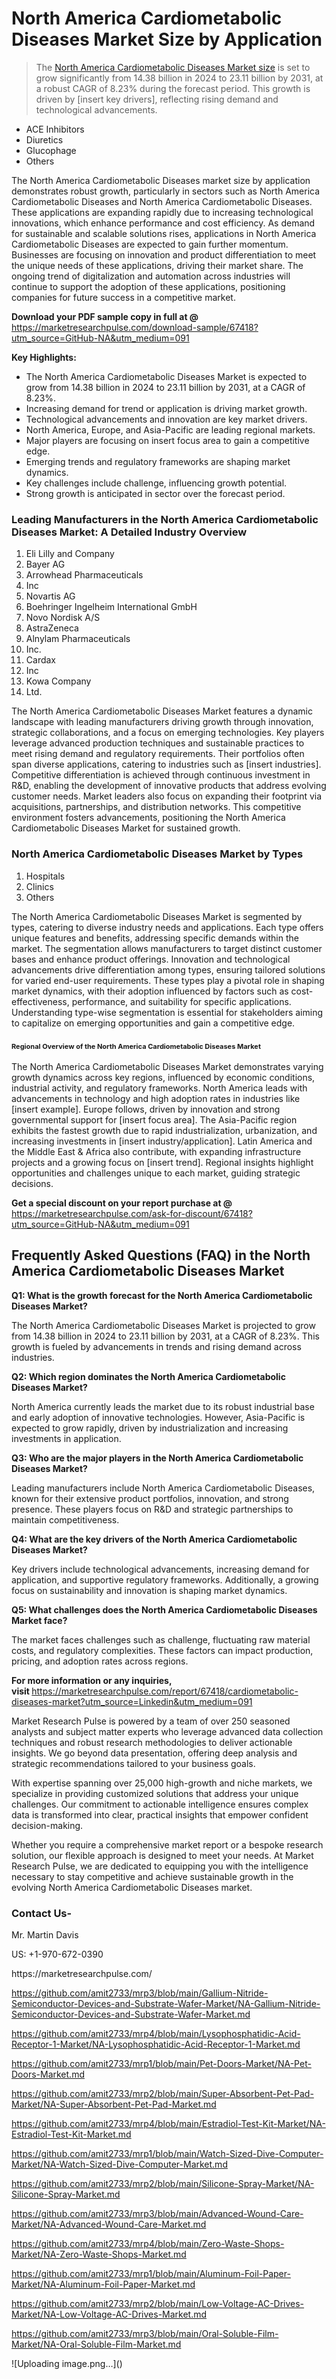 <h1>North America Cardiometabolic Diseases Market&nbsp;Size by Application</h1><blockquote><p>The <a href="https://marketresearchpulse.com/download-sample/67418?utm_source=GitHub-NA&amp;utm_medium=091">North America Cardiometabolic Diseases Market size</a> is set to grow significantly from 14.38 billion in 2024 to 23.11 billion by 2031, at a robust CAGR of 8.23% during the forecast period. This growth is driven by [insert key drivers], reflecting rising demand and technological advancements.</p></blockquote><ul><li>ACE Inhibitors<li> Diuretics<li> Glucophage<li> Others</li></ul><p>The North America Cardiometabolic Diseases market size by application demonstrates robust growth, particularly in sectors such as North America Cardiometabolic Diseases and North America Cardiometabolic Diseases. These applications are expanding rapidly due to increasing technological innovations, which enhance performance and cost efficiency. As demand for sustainable and scalable solutions rises, applications in North America Cardiometabolic Diseases are expected to gain further momentum. Businesses are focusing on innovation and product differentiation to meet the unique needs of these applications, driving their market share. The ongoing trend of digitalization and automation across industries will continue to support the adoption of these applications, positioning companies for future success in a competitive market.</p><p><strong>Download your PDF sample copy in full at @ </strong><a href="https://marketresearchpulse.com/download-sample/67418?utm_source=GitHub-NA&amp;utm_medium=091">https://marketresearchpulse.com/download-sample/67418?utm_source=GitHub-NA&amp;utm_medium=091</a></p><p><strong>Key Highlights: </strong></p><ul><li>The North America Cardiometabolic Diseases Market is expected to grow from 14.38 billion in 2024 to 23.11 billion by 2031, at a CAGR of 8.23%.</li><li>Increasing demand for trend or application is driving market growth.</li><li>Technological advancements and innovation are key market drivers.</li><li>North America, Europe, and Asia-Pacific are leading regional markets.</li><li>Major players are focusing on insert focus area to gain a competitive edge.</li><li>Emerging trends and regulatory frameworks are shaping market dynamics.</li><li>Key challenges include challenge, influencing growth potential.</li><li>Strong growth is anticipated in sector over the forecast period.</li></ul><h3>Leading Manufacturers in the North America Cardiometabolic Diseases Market: A Detailed Industry Overview</h3><ol><li>Eli Lilly and Company</li><li>Bayer AG</li><li>Arrowhead Pharmaceuticals</li><li>Inc</li><li>Novartis AG</li><li>Boehringer Ingelheim International GmbH</li><li>Novo Nordisk A/S</li><li>AstraZeneca</li><li>Alnylam Pharmaceuticals</li><li>Inc.</li><li>Cardax</li><li>Inc</li><li>Kowa Company</li><li>Ltd.</li></ol><div class="flex max-w-full flex-col flex-grow"><div class="min-h-8 text-message flex w-full flex-col items-end gap-2 whitespace-normal break-words [.text-message+&amp;]:mt-5" dir="auto" data-message-author-role="assistant" data-message-id="fd8432e4-4910-450d-b182-61b7bfb0a01f" data-message-model-slug="gpt-4o"><div class="flex w-full flex-col gap-1 empty:hidden first:pt-[3px]"><div class="markdown prose w-full break-words dark:prose-invert light"><p>The North America Cardiometabolic Diseases Market features a dynamic landscape with leading manufacturers driving growth through innovation, strategic collaborations, and a focus on emerging technologies. Key players leverage advanced production techniques and sustainable practices to meet rising demand and regulatory requirements. Their portfolios often span diverse applications, catering to industries such as [insert industries]. Competitive differentiation is achieved through continuous investment in R&amp;D, enabling the development of innovative products that address evolving customer needs. Market leaders also focus on expanding their footprint via acquisitions, partnerships, and distribution networks. This competitive environment fosters advancements, positioning the North America Cardiometabolic Diseases Market for sustained growth.</p></div></div></div></div><h3>North America Cardiometabolic Diseases Market by Types</h3><ol><li>Hospitals<li> Clinics<li> Others</li></ol><div class="flex max-w-full flex-col flex-grow"><div class="min-h-8 text-message flex w-full flex-col items-end gap-2 whitespace-normal break-words [.text-message+&amp;]:mt-5" dir="auto" data-message-author-role="assistant" data-message-id="084470be-0bb7-4664-bddf-5156b4f41249" data-message-model-slug="gpt-4o-mini"><div class="flex w-full flex-col gap-1 empty:hidden first:pt-[3px]"><div class="markdown prose w-full break-words dark:prose-invert light"><p>The North America Cardiometabolic Diseases Market is segmented by types, catering to diverse industry needs and applications. Each type offers unique features and benefits, addressing specific demands within the market. The segmentation allows manufacturers to target distinct customer bases and enhance product offerings. Innovation and technological advancements drive differentiation among types, ensuring tailored solutions for varied end-user requirements. These types play a pivotal role in shaping market dynamics, with their adoption influenced by factors such as cost-effectiveness, performance, and suitability for specific applications. Understanding type-wise segmentation is essential for stakeholders aiming to capitalize on emerging opportunities and gain a competitive edge.</p></div></div></div></div><h3><span style="font-size: 11px;">Regional Overview of the North America Cardiometabolic Diseases Market</span></h3><div class="flex max-w-full flex-col flex-grow"><div class="min-h-8 text-message flex w-full flex-col items-end gap-2 whitespace-normal break-words [.text-message+&amp;]:mt-5" dir="auto" data-message-author-role="assistant" data-message-id="e9038762-ce64-4e30-91c9-9bd413514231" data-message-model-slug="gpt-4o-mini"><div class="flex w-full flex-col gap-1 empty:hidden first:pt-[3px]"><div class="markdown prose w-full break-words dark:prose-invert light"><p>The North America Cardiometabolic Diseases Market demonstrates varying growth dynamics across key regions, influenced by economic conditions, industrial activity, and regulatory frameworks. North America leads with advancements in technology and high adoption rates in industries like [insert example]. Europe follows, driven by innovation and strong governmental support for [insert focus area]. The Asia-Pacific region exhibits the fastest growth due to rapid industrialization, urbanization, and increasing investments in [insert industry/application]. Latin America and the Middle East &amp; Africa also contribute, with expanding infrastructure projects and a growing focus on [insert trend]. Regional insights highlight opportunities and challenges unique to each market, guiding strategic decisions.</p></div></div></div></div><p><strong>Get a special discount on your report purchase at @ </strong><a href="https://marketresearchpulse.com/ask-for-discount/67418?utm_source=GitHub-NA&amp;utm_medium=091">https://marketresearchpulse.com/ask-for-discount/67418?utm_source=GitHub-NA&amp;utm_medium=091</a></p><h2>Frequently Asked Questions (FAQ) in the North America Cardiometabolic Diseases Market</h2><p><strong>Q1: What is the growth forecast for the North America Cardiometabolic Diseases Market?</strong></p><p>The North America Cardiometabolic Diseases Market is projected to grow from 14.38 billion in 2024 to 23.11 billion by 2031, at a CAGR of 8.23%. This growth is fueled by advancements in trends and rising demand across industries.</p><p><strong>Q2: Which region dominates the North America Cardiometabolic Diseases Market?</strong></p><p>North America currently leads the market due to its robust industrial base and early adoption of innovative technologies. However, Asia-Pacific is expected to grow rapidly, driven by industrialization and increasing investments in application.</p><p><strong>Q3: Who are the major players in the North America Cardiometabolic Diseases Market?</strong></p><p>Leading manufacturers include North America Cardiometabolic Diseases, known for their extensive product portfolios, innovation, and strong presence. These players focus on R&amp;D and strategic partnerships to maintain competitiveness.</p><p><strong>Q4: What are the key drivers of the North America Cardiometabolic Diseases Market?</strong></p><p>Key drivers include technological advancements, increasing demand for application, and supportive regulatory frameworks. Additionally, a growing focus on sustainability and innovation is shaping market dynamics.</p><p><strong>Q5: What challenges does the North America Cardiometabolic Diseases Market face?</strong></p><p>The market faces challenges such as challenge, fluctuating raw material costs, and regulatory complexities. These factors can impact production, pricing, and adoption rates across regions.</p><p><strong>For more information or any inquiries, visit&nbsp;</strong><a href="https://marketresearchpulse.com/report/67418/cardiometabolic-diseases-market?utm_source=Linkedin&utm_medium=091">https://marketresearchpulse.com/report/67418/cardiometabolic-diseases-market?utm_source=Linkedin&utm_medium=091</a></p><p>Market Research Pulse is powered by a team of over 250 seasoned analysts and subject matter experts who leverage advanced data collection techniques and robust research methodologies to deliver actionable insights. We go beyond data presentation, offering deep analysis and strategic recommendations tailored to your business goals.</p><p>With expertise spanning over 25,000 high-growth and niche markets, we specialize in providing customized solutions that address your unique challenges. Our commitment to actionable intelligence ensures complex data is transformed into clear, practical insights that empower confident decision-making.</p><p>Whether you require a comprehensive market report or a bespoke research solution, our flexible approach is designed to meet your needs. At Market Research Pulse, we are dedicated to equipping you with the intelligence necessary to stay competitive and achieve sustainable growth in the evolving North America Cardiometabolic Diseases market.</p><h3><strong>Contact Us-</strong></h3><p>Mr. Martin Davis</p><p>US: +1-970-672-0390</p><p>https://marketresearchpulse.com/</p><p><a href="https://github.com/amit2733/mrp3/blob/main/Gallium-Nitride-Semiconductor-Devices-and-Substrate-Wafer-Market/NA-Gallium-Nitride-Semiconductor-Devices-and-Substrate-Wafer-Market.md">https://github.com/amit2733/mrp3/blob/main/Gallium-Nitride-Semiconductor-Devices-and-Substrate-Wafer-Market/NA-Gallium-Nitride-Semiconductor-Devices-and-Substrate-Wafer-Market.md</a></p><p><a href="https://github.com/amit2733/mrp4/blob/main/Lysophosphatidic-Acid-Receptor-1-Market/NA-Lysophosphatidic-Acid-Receptor-1-Market.md">https://github.com/amit2733/mrp4/blob/main/Lysophosphatidic-Acid-Receptor-1-Market/NA-Lysophosphatidic-Acid-Receptor-1-Market.md</a></p><p><a href="https://github.com/amit2733/mrp1/blob/main/Pet-Doors-Market/NA-Pet-Doors-Market.md">https://github.com/amit2733/mrp1/blob/main/Pet-Doors-Market/NA-Pet-Doors-Market.md</a></p><p><a href="https://github.com/amit2733/mrp2/blob/main/Super-Absorbent-Pet-Pad-Market/NA-Super-Absorbent-Pet-Pad-Market.md">https://github.com/amit2733/mrp2/blob/main/Super-Absorbent-Pet-Pad-Market/NA-Super-Absorbent-Pet-Pad-Market.md</a></p><p><a href="https://github.com/amit2733/mrp4/blob/main/Estradiol-Test-Kit-Market/NA-Estradiol-Test-Kit-Market.md">https://github.com/amit2733/mrp4/blob/main/Estradiol-Test-Kit-Market/NA-Estradiol-Test-Kit-Market.md</a></p><p><a href="https://github.com/amit2733/mrp1/blob/main/Watch-Sized-Dive-Computer-Market/NA-Watch-Sized-Dive-Computer-Market.md">https://github.com/amit2733/mrp1/blob/main/Watch-Sized-Dive-Computer-Market/NA-Watch-Sized-Dive-Computer-Market.md</a></p><p><a href="https://github.com/amit2733/mrp2/blob/main/Silicone-Spray-Market/NA-Silicone-Spray-Market.md">https://github.com/amit2733/mrp2/blob/main/Silicone-Spray-Market/NA-Silicone-Spray-Market.md</a></p><p><a href="https://github.com/amit2733/mrp3/blob/main/Advanced-Wound-Care-Market/NA-Advanced-Wound-Care-Market.md">https://github.com/amit2733/mrp3/blob/main/Advanced-Wound-Care-Market/NA-Advanced-Wound-Care-Market.md</a></p><p><a href="https://github.com/amit2733/mrp4/blob/main/Zero-Waste-Shops-Market/NA-Zero-Waste-Shops-Market.md">https://github.com/amit2733/mrp4/blob/main/Zero-Waste-Shops-Market/NA-Zero-Waste-Shops-Market.md</a></p><p><a href="https://github.com/amit2733/mrp1/blob/main/Aluminum-Foil-Paper-Market/NA-Aluminum-Foil-Paper-Market.md">https://github.com/amit2733/mrp1/blob/main/Aluminum-Foil-Paper-Market/NA-Aluminum-Foil-Paper-Market.md</a></p><p><a href="https://github.com/amit2733/mrp2/blob/main/Low-Voltage-AC-Drives-Market/NA-Low-Voltage-AC-Drives-Market.md">https://github.com/amit2733/mrp2/blob/main/Low-Voltage-AC-Drives-Market/NA-Low-Voltage-AC-Drives-Market.md</a></p><p><a href="https://github.com/amit2733/mrp3/blob/main/Oral-Soluble-Film-Market/NA-Oral-Soluble-Film-Market.md">https://github.com/amit2733/mrp3/blob/main/Oral-Soluble-Film-Market/NA-Oral-Soluble-Film-Market.md</a></p>
![Uploading image.png…]()
